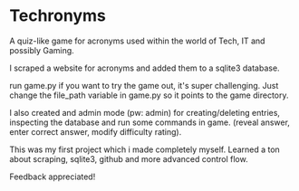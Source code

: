# Techronyms

A quiz-like game for acronyms used within the world of Tech, IT and possibly Gaming.

I scraped a website for acronyms and added them to a sqlite3 database.

run game.py if you want to try the game out, it's super challenging. Just change the file_path variable in game.py so it points to the game directory.

I also created and admin mode (pw: admin) for creating/deleting entries, inspecting the database and run some commands in game.
(reveal answer, enter correct answer, modify difficulty rating).

This was my first project which i made completely myself. Learned a ton about scraping, sqlite3, github and more advanced control flow.

Feedback appreciated! 
